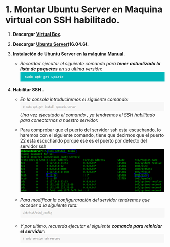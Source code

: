 # 1. Montar Ubuntu Server en Maquina virtual con SSH habilitado.

1. **Descargar [Virtual Box](https://www.virtualbox.org/).**
2. **Descargar [Ubuntu Server](http://releases.ubuntu.com/16.04/ubuntu-16.04.6-server-i386.iso)(16.04.6).**
3. **Instalación de Ubuntu Server en la máquina  [Manual](https://www.redeszone.net/gnu-linux/ubuntu-server-18-04-lts-instalacion-configuracion/).**

   - *Recordad ejecutar el siguiente comando para **tener actualizada la lista de paquetes** en su ultima versión:*
   ![](images/doc01/doc01_comando_update.png)

4. **Habilitar SSH .**


    - *En la consola introduciremos el siguiente comando:*
    ![](images/doc01/doc01_comando_ssh.png)
    *Una vez ejecutado el comando , ya tendremos el SSH habilitado para conectarnos a nuestro servidor.*
    - Para comprobar que el puerto del servidor ssh esta escuchando, lo haremos con el siguiente comando, tiene que decirnos que el puerto 22 esta escuchando porque ese es el puerto por defecto del servidor ssh
    ![](images/doc01/comprobar_que_el_puerto_ssh_esta_escuchando.png)
    - *Para modificar la configuraración del servidor tendremos que acceder a la siguiente ruta:*
        ![](images/doc01/doc01_configurar_servidor.png)

    - *Y por ultimo, recuerda ejecutar el siguiente **comando para reiniciar el servidor:***    
    ![](images/doc01/doc01_comando_reiniciar_server.png)
